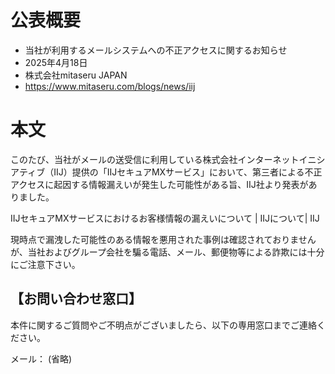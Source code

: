 # 公表概要
- 当社が利用するメールシステムへの不正アクセスに関するお知らせ
- 2025年4月18日
- 株式会社mitaseru JAPAN
- https://www.mitaseru.com/blogs/news/iij

# 本文
このたび、当社がメールの送受信に利用している株式会社インターネットイニシアティブ（IIJ）提供の「IIJセキュアMXサービス」において、第三者による不正アクセスに起因する情報漏えいが発生した可能性がある旨、IIJ社より発表がありました。
 
IIJセキュアMXサービスにおけるお客様情報の漏えいについて | IIJについて| IIJ

現時点で漏洩した可能性のある情報を悪用された事例は確認されておりませんが、当社およびグループ会社を騙る電話、メール、郵便物等による詐欺には十分にご注意下さい。

## 【お問い合わせ窓口】
本件に関するご質問やご不明点がございましたら、以下の専用窓口までご連絡ください。

メール： (省略)
